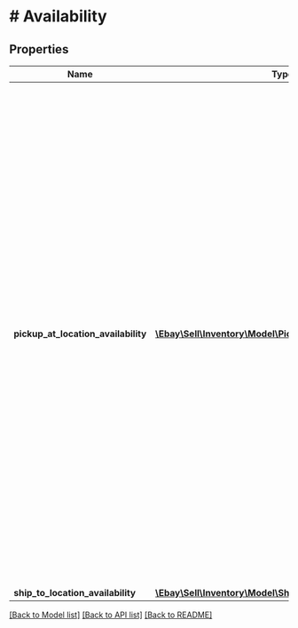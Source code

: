 # # Availability

## Properties

Name | Type | Description | Notes
------------ | ------------- | ------------- | -------------
**pickup_at_location_availability** | [**\Ebay\Sell\Inventory\Model\PickupAtLocationAvailability[]**](PickupAtLocationAvailability.md) | This container consists of an array of one or more of the merchant&#39;s physical store locations where the inventory item is available for In-Store Pickup orders. The merchant&#39;s location, the quantity available, and the fulfillment time (how soon the item will be ready for pickup after the order takes place) are all in this container. In-Store Pickup is only available to large merchants selling on the US, UK, Germany, and Australia sites. | [optional]
**ship_to_location_availability** | [**\Ebay\Sell\Inventory\Model\ShipToLocationAvailability**](ShipToLocationAvailability.md) |  | [optional]

[[Back to Model list]](../../README.md#models) [[Back to API list]](../../README.md#endpoints) [[Back to README]](../../README.md)
